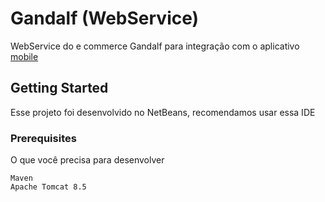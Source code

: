 # Gandalf (WebService)

WebService do e commerce Gandalf para integração com o aplicativo [mobile](https://github.com/DavidWashington833/PI-4-AppMobile.git)

## Getting Started

Esse projeto foi desenvolvido no NetBeans, recomendamos usar essa IDE

### Prerequisites

O que você precisa para desenvolver

```
Maven
Apache Tomcat 8.5
```